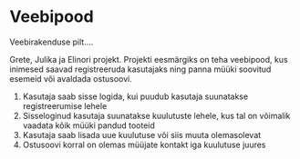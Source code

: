 # Veebipood


Veebirakenduse pilt....

Grete, Julika ja Elinori projekt. 
Projekti eesmärgiks on teha veebipood, kus inimesed saavad registreeruda kasutajaks ning panna müüki soovitud esemeid või avaldada ostusoovi. 

1. Kasutaja saab sisse logida, kui puudub kasutaja suunatakse registreerumise lehele
2. Sisseloginud kasutaja suunatakse kuulutuste lehele, kus tal on võimalik vaadata kõik müüki pandud tooteid
3. Kasutaja saab lisada uue kuulutuse või siis muuta olemasolevat
4. Ostusoovi korral on olemas müüjate kontakt iga kuulutuse juures



